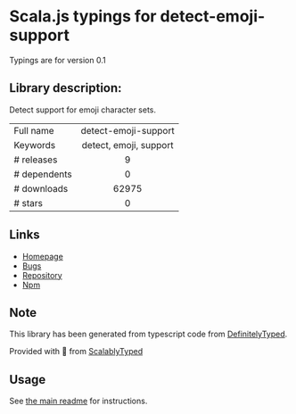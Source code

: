 
# Scala.js typings for detect-emoji-support

Typings are for version 0.1

## Library description:
Detect support for emoji character sets.

|                    |                 |
| ------------------ | :-------------: |
| Full name          | detect-emoji-support |
| Keywords           | detect, emoji, support |
| # releases         | 9 |
| # dependents       | 0 |
| # downloads        | 62975 |
| # stars            | 0 |

## Links
- [Homepage](https://github.com/danalloway/detect-emoji-support#readme)
- [Bugs](https://github.com/danalloway/detect-emoji-support/issues)
- [Repository](https://github.com/danalloway/detect-emoji-support)
- [Npm](https://www.npmjs.com/package/detect-emoji-support)
    


## Note
This library has been generated from typescript code from [DefinitelyTyped](https://definitelytyped.org).

Provided with :purple_heart: from [ScalablyTyped](https://github.com/oyvindberg/ScalablyTyped)

## Usage
See [the main readme](../../readme.md) for instructions.


